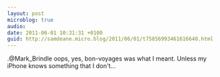 ```yaml
---
layout: post
microblog: true
audio: 
date: 2011-06-01 10:31:31 +0100
guid: http://samdeane.micro.blog/2011/06/01/t75856993461616640.html
---
```

.@Mark_Brindle oops, yes, bon-voyages was what I meant. Unless my iPhone knows something that I don't...
